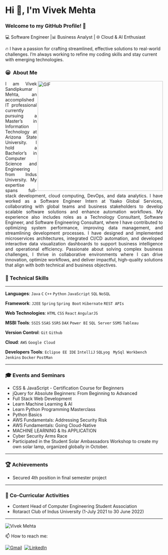 <!-- **VivekMehta16/VivekMehta16** is a ✨ _special_ ✨ repository because its `README.md` (this file) appears on your GitHub profile.-->

# Hi 👋, I'm Vivek Mehta

### Welcome to my GitHub Profile! 🚀

💻 Software Engineer |📊 Business Analyst | 🌐 Cloud & AI Enthusiast 

🔥 I have a passion for crafting streamlined, effective solutions to real-world challenges. I’m always working to refine my coding skills and stay current with emerging technologies.

### 😀 &nbsp;About Me
<img align="right" alt="GIF" height=350 width=400 src="https://user-images.githubusercontent.com/74038190/212748842-9fcbad5b-6173-4175-8a61-521f3dbb7514.gif"/></img>

<p align="justify">
I am Vivek Sandipkumar Mehta, an accomplished IT professional currently pursuing a Master’s in Information Technology at Arizona State University. I hold a Bachelor’s in Computer Science and Engineering from Indus University. My expertise spans full-stack development, cloud computing, DevOps, and data analytics. I have worked as a Software Engineer Intern at Yaako Global Services, collaborating with global teams and business stakeholders to develop scalable software solutions and enhance automation workflows. My experience also includes roles as a Technology Consultant, Software Engineer, and Software Engineering Consultant, where I have contributed to optimizing system performance, improving data management, and streamlining development processes. I have designed and implemented microservices architectures, integrated CI/CD automation, and developed interactive data visualization dashboards to support business intelligence and operational efficiency. Passionate about solving complex business challenges, I thrive in collaborative environments where I can drive innovation, optimize workflows, and deliver impactful, high-quality solutions that align with both technical and business objectives.
</p>


### 👀 Technical Skills

---

**Languages**: `Java` `C` `C++` `Python` `JavaScript` `SQL` `NoSQL`

**Framework**: `J2EE` `Spring` `Spring Boot` `Hibernate` `REST APIs`

**Web Technologies**: `HTML` `CSS` `React` `AngularJS`

**MSBI Tools**: `SSIS` `SSAS` `SSRS` `DAX` `Power BI` `SQL Server` `SSMS` `Tableau`

**Version Control**: `Git` `Github` 

**Cloud**: `AWS` `Google Cloud`

**Developers Tools**: `Eclipse EE IDE` `IntelliJ` `SQLyog` ` MySql Workbench` `Jenkins` `Docker` `PostMan` 

---

### 🎓 Events and Seminars

- CSS & JavaScript - Certification Course for Beginners
- jQuery for Absolute Beginners: From Beginning to Advanced
- Full Stack Web Development
- Learn Machine Learning & AI
- Learn Python Programming Masterclass
- Python Basics
- AWS Fundamentals: Addressing Security Risk
- AWS Fundamentals: Going Cloud-Native
- MACHINE LEARNING & Its APPLICATION
- Cyber Security Arms Race
- Participated in the Student Solar Ambassadors Workshop to create my own solar lamp, organized globally in October.

---

### 🏆 Achievements

- Secured 4th position in final semester project

---

### 💼 Co-Curricular Activities

- Content Head of Computer Engineering Student Association
- Rotaract Club of Indus University (1-July 2021 to 30 June 2022)

---

<p> <img src="https://komarev.com/ghpvc/?username=VivekMehta16&label=Profile%20views&color=0e75b6&style=flat" alt="Vivek Mehta" /></p>

📫 How to reach me: &nbsp;
  
[![Gmail](https://img.shields.io/badge/Gmail-D14836?style=for-the-badge&logo=gmail&logoColor=white)](mailto:vmehta36@asu.edu)&nbsp;
[![LinkedIn](https://img.shields.io/badge/linkedin-%230077B5.svg?style=for-the-badge&logo=linkedin&logoColor=white)](https://www.linkedin.com/in/VivekMehta1642/)&nbsp;
